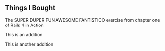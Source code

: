Things I Bought
---------------

The SUPER DUPER FUN AWESOME FANTISTICO exercise from chapter one of Rails 4 in Action

This is an addition

This is another addition
